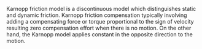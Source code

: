 Karnopp friction model is a discontinuous model which distinguishes static and dynamic friction. Karnopp friction compensation typically involving adding a compensating force or torque proportional to the sign of velocity resulting zero compensation effort when there is no motion. On the other hand, the Karnopp model applies constant in the opposite direction to the motion.
